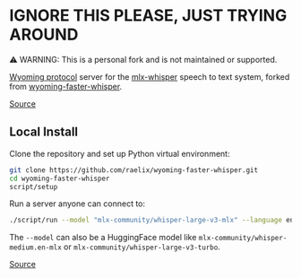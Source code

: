 # IGNORE THIS PLEASE, JUST TRYING AROUND

⚠️ WARNING: This is a personal fork and is not maintained or supported.

[Wyoming protocol](https://github.com/rhasspy/wyoming) server for the [mlx-whisper](https://github.com/ml-explore/mlx-examples/tree/main/whisper) speech to text system, forked from [wyoming-faster-whisper](https://github.com/rhasspy/wyoming-faster-whisper).

[Source](https://github.com/home-assistant/addons/tree/master/whisper)

## Local Install

Clone the repository and set up Python virtual environment:

``` sh
git clone https://github.com/raelix/wyoming-faster-whisper.git
cd wyoming-faster-whisper
script/setup
```

Run a server anyone can connect to:

```sh
./script/run --model "mlx-community/whisper-large-v3-mlx" --language en --uri 'tcp://0.0.0.0:10300'
```

The `--model` can also be a HuggingFace model like `mlx-community/whisper-medium.en-mlx` or `mlx-community/whisper-large-v3-turbo`.


[Source](https://github.com/rhasspy/wyoming-addons/tree/master/whisper)

